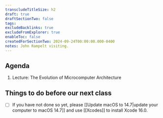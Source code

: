 ```yaml
---
transcludeTitleSize: h2
draft: true
draftSectionTwo: false
tags:
excludeBacklinks: true
excludeFromExplorer: true
enableToc: false
createdForSectionTwo: 2024-09-24T00:00:00.000-0400
notes: John Rampelt visiting.
---
```

## Agenda
1. Lecture: The Evolution of Microcomputer Architecture

## Things to do before our next class

- [ ] If you have not done so yet, please [[Update macOS to 14.7|update your computer to macOS 14.7]] and use [[Xcodes]] to install Xcode 16.0.